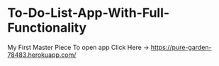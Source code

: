 # To-Do-List-App-With-Full-Functionality
My First Master Piece
To open app Click Here -> https://pure-garden-78483.herokuapp.com/
